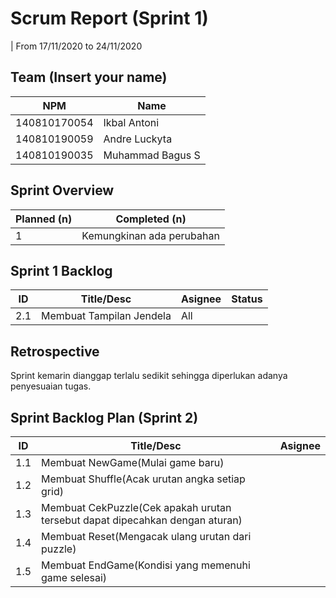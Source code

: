 # Scrum Report (Sprint 1)
| From 17/11/2020 to 24/11/2020

## Team (Insert your name)
| NPM           | Name           |
| ------------- |----------------|
| 140810170054  |Ikbal Antoni    |
| 140810190059  |Andre Luckyta   |
| 140810190035  |Muhammad Bagus S|

## Sprint Overview
| Planned (n)   | Completed (n) |
| ------------- |-------------- |
| 1             | Kemungkinan ada perubahan|

## Sprint 1 Backlog

| ID  | Title/Desc | Asignee | Status |
| --- | ---------- | ------- | ------ |
| 2.1 | Membuat Tampilan Jendela | All | 

## Retrospective 

Sprint kemarin dianggap terlalu sedikit sehingga diperlukan adanya penyesuaian tugas.

## Sprint Backlog Plan (Sprint 2)
| ID  | Title/Desc | Asignee | 
| --- | ---------- | ------- | 
| 1.1 | Membuat NewGame(Mulai game baru) |  | 
| 1.2 | Membuat Shuffle(Acak urutan angka setiap grid) |  | 
| 1.3 | Membuat CekPuzzle(Cek apakah urutan tersebut dapat dipecahkan dengan aturan) |  | 
| 1.4 | Membuat Reset(Mengacak ulang urutan dari puzzle) |  | 
| 1.5 | Membuat EndGame(Kondisi yang memenuhi game selesai) |  | 
